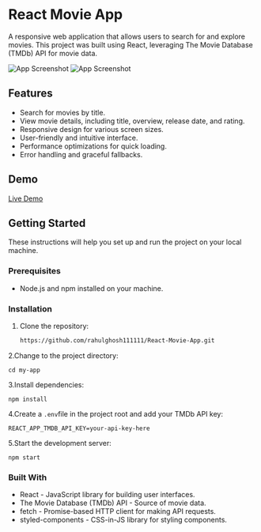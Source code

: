 # React Movie App

A responsive web application that allows users to search for and explore movies. This project was built using React, leveraging The Movie Database (TMDb) API for movie data.

![App Screenshot](./src/assets/images/Screenshot%202023-09-25%20010607.png)
![App Screenshot](./src/assets/images/Screenshot%202023-09-25%20010639.png)

## Features

- Search for movies by title.
- View movie details, including title, overview, release date, and rating.
- Responsive design for various screen sizes.
- User-friendly and intuitive interface.
- Performance optimizations for quick loading.
- Error handling and graceful fallbacks.

## Demo

[Live Demo](https://react-movie-app-git-master-rahul-ghoshs-projects-1a75945a.vercel.app/)

## Getting Started

These instructions will help you set up and run the project on your local machine.

### Prerequisites

- Node.js and npm installed on your machine.

### Installation

1. Clone the repository:

   ```bash
   https://github.com/rahulghosh111111/React-Movie-App.git 

2.Change to the project directory:

    cd my-app

3.Install dependencies:

    npm install

4.Create a `.env`file in the project root and add your TMDb API key:

    REACT_APP_TMDB_API_KEY=your-api-key-here

5.Start the development server:

    npm start

### Built With

- React - JavaScript library for building user interfaces.
- The Movie Database (TMDb) API - Source of movie data.
- fetch - Promise-based HTTP client for making API requests.
- styled-components - CSS-in-JS library for styling components.
